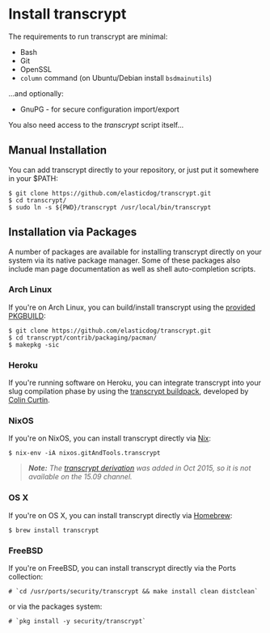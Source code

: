 # Install transcrypt

The requirements to run transcrypt are minimal:

- Bash
- Git
- OpenSSL
- `column` command (on Ubuntu/Debian install `bsdmainutils`)

...and optionally:

- GnuPG - for secure configuration import/export

You also need access to the _transcrypt_ script itself...

## Manual Installation

You can add transcrypt directly to your repository, or just put it somewhere in
your $PATH:

    $ git clone https://github.com/elasticdog/transcrypt.git
    $ cd transcrypt/
    $ sudo ln -s ${PWD}/transcrypt /usr/local/bin/transcrypt

## Installation via Packages

A number of packages are available for installing transcrypt directly on your
system via its native package manager. Some of these packages also include man
page documentation as well as shell auto-completion scripts.

### Arch Linux

If you're on Arch Linux, you can build/install transcrypt using the
[provided PKGBUILD](https://github.com/elasticdog/transcrypt/blob/main/contrib/packaging/pacman/PKGBUILD):

    $ git clone https://github.com/elasticdog/transcrypt.git
    $ cd transcrypt/contrib/packaging/pacman/
    $ makepkg -sic

### Heroku

If you're running software on Heroku, you can integrate transcrypt into your
slug compilation phase by using the
[transcrypt buildpack](https://github.com/perplexes/heroku-buildpack-transcrypt),
developed by [Colin Curtin](https://github.com/perplexes).

### NixOS

If you're on NixOS, you can install transcrypt directly via
[Nix](https://nixos.org/nix/):

    $ nix-env -iA nixos.gitAndTools.transcrypt

> _**Note:**
> The [transcrypt derivation](https://github.com/NixOS/nixpkgs/blob/main/pkgs/applications/version-management/git-and-tools/transcrypt/default.nix)
> was added in Oct 2015, so it is not available on the 15.09 channel._

### OS X

If you're on OS X, you can install transcrypt directly via
[Homebrew](http://brew.sh/):

    $ brew install transcrypt

### FreeBSD

If you're on FreeBSD, you can install transcrypt directly via the Ports
collection:

    # `cd /usr/ports/security/transcrypt && make install clean distclean`

or via the packages system:

    # `pkg install -y security/transcrypt`

